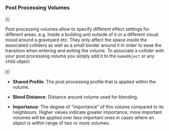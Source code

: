 
### Post Processing Volumes

￼

Post processing volumes allow to specify different effect settings for different areas, e.g. Inside a building and outside of it or a different visual mood around a graveyard etc. They only affect the space inside the associated colliders as well as a small border around it in order to ease the transition when entering and exiting the volume. To associate a collider with your post processing volume you simply add it to the `GameObject` or any child object.

￼

- **Shared Profile**: The post processing profile that is applied within the volume.

- **Blend Distance**: Distance around volume used for blending.

- **Importance**: The degree of “importance” of this volume compared to its neighbours. Higher values indicate greater importance; more important volumes will be applied over less important ones in cases where an object is within range of two or more volumes.

